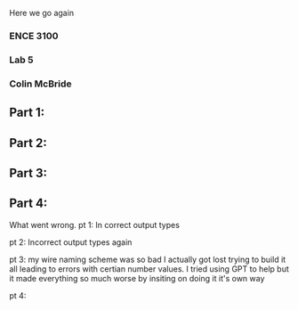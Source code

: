 Here we go again
### ENCE 3100
### Lab 5
### Colin McBride

## Part 1:  
## Part 2: 
## Part 3:
## Part 4: 


What went wrong. 
pt 1: In correct output types 

pt 2: Incorrect output types again

pt 3: my wire naming scheme was so bad I actually got lost trying to build it all leading to errors with certian number values. I tried using GPT to help but it made everything so much worse by insiting on doing it it's own way 

pt 4: 
